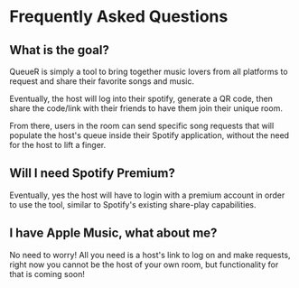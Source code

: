 # Frequently Asked Questions

## What is the goal?
QueueR is simply a tool to bring together music lovers from all platforms to request and share their favorite songs and music.

Eventually, the host will log into their spotify, generate a QR code, then share the code/link with their friends to have them join their unique room.

From there, users in the room can send specific song requests that will populate the host's queue inside their Spotify application, without the need for the host to lift a finger.

## Will I need Spotify Premium?
Eventually, yes the host will have to login with a premium account in order to use the tool, similar to Spotify's existing share-play capabilities.

## I have Apple Music, what about me?
No need to worry! All you need is a host's link to log on and make requests, right now you cannot be the host of your own room, but functionality for that is coming soon!
